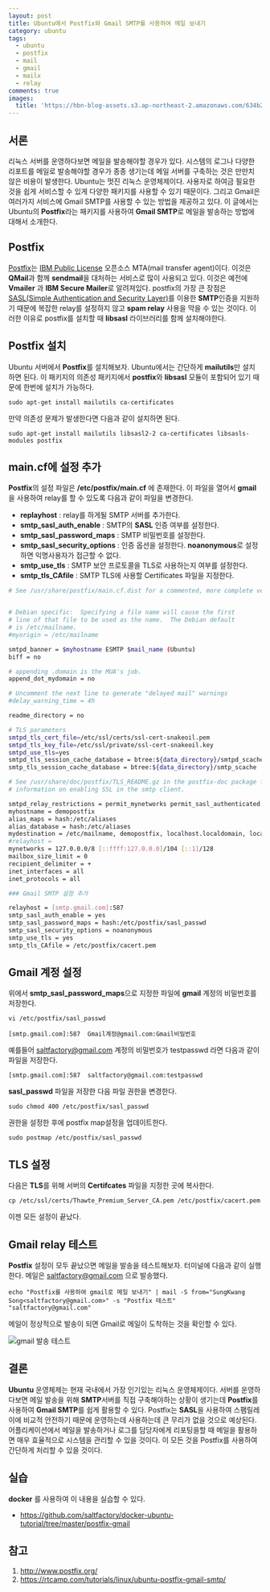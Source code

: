 ```yaml
---
layout: post
title: Ubuntu에서 Postfix와 Gmail SMTP를 사용하여 메일 보내기
category: ubuntu
tags:
  - ubuntu
  - postfix
  - mail
  - gmail
  - mailx
  - relay
comments: true
images:
  title: 'https://hbn-blog-assets.s3.ap-northeast-2.amazonaws.com/634b2cac-47b5-44d3-a3ea-633c0a337d80'
---
```


## 서론

리눅스 서버를 운영하다보면 메일을 발송해야할 경우가 있다. 시스템의 로그나 다양한 리포트를 메일로 발송해야할 경우가 종종 생기는데 메일 서버를 구축하는 것은 만만치 않은 비용이 발생한다.
Ubuntu는 멋진 리눅스 운영체제이다. 사용자로 하여금 필요한 것을 쉽게 서비스할 수 있게 다양한 패키지를 사용할 수 있기 때문이다. 그리고 Gmail은 여러가지 서비스에 Gmail SMTP를 사용할 수 있는 방법을 제공하고 있다. 이 글에서는 Ubuntu의 **Postfix**라는 패키지를 사용하여 **Gmail SMTP**로 메일을 발송하는 방법에 대해서 소개한다.

<!--more-->

## Postfix

[Postfix](http://www.postfix.org/)는 [IBM Public License](https://en.wikipedia.org/wiki/IBM_Public_License) 오픈소스 MTA(mail transfer agent)이다. 이것은 **QMail**과 함께 **sendmail**을 대처하는 서비스로 많이 사용되고 있다. 이것은 예전에 **Vmailer** 과 **IBM Secure Mailer**로 알려져있다. postfix의 가장 큰 장점은 [SASL(Simple Authentication and Security Layer)](https://tools.ietf.org/html/rfc2222)를 이용한 **SMTP**인증을 지원하기 때문에 복잡한 relay를 설정하지 않고 **spam relay** 사용을 막을 수 있는 것이다. 이러한 이유로 postfix를 설치할 때 **libsasl** 라이브러리를 함께 설치해야한다.

## Postfix 설치

Ubuntu 서버에서 **Postfix**를 설치해보자. Ubuntu에서는 간단하게 **mailutils**만 설치하면 된다. 이 패키지의 의존성 패키지에서 **postfix**와 **libsasl** 모듈이 포함되어 있기 때문에 한번에 설치가 가능하다.

```
sudo apt-get install mailutils ca-certificates
```

만약 의존성 문제가 발생한다면 다음과 같이 설치하면 된다.

```
sudo apt-get install mailutils libsasl2-2 ca-certificates libsasls-modules postfix
```

## main.cf에 설정 추가

**Postfix**의 설정 파일은 **/etc/postfix/main.cf** 에 존재한다. 이 파일을 열어서 **gmail**을 사용하여 relay를 할 수 있도록 다음과 같이 파일을 변경한다.

- **replayhost** : relay를 하게될 SMTP 서버를 추가한다.
- **smtp_sasl_auth_enable** : SMTP의 **SASL** 인증 여부를 설정한다.
- **smtp_sasl_password_maps** : SMTP 비밀번호를 설정한다.
- **smtp_sasl_security_options** : 인증 옵션을 설정한다. **noanonymous**로 설정하면 익명사용자가 접근할 수 없다.
- **smtp_use_tls** : SMTP 보안 프로토콜을 TLS로 사용하는지 여부를 설정한다.
- **smtp_tls_CAfile** : SMTP TLS에 사용할 Certificates 파일을 지정한다.

```bash
# See /usr/share/postfix/main.cf.dist for a commented, more complete version


# Debian specific:  Specifying a file name will cause the first
# line of that file to be used as the name.  The Debian default
# is /etc/mailname.
#myorigin = /etc/mailname

smtpd_banner = $myhostname ESMTP $mail_name (Ubuntu)
biff = no

# appending .domain is the MUA's job.
append_dot_mydomain = no

# Uncomment the next line to generate "delayed mail" warnings
#delay_warning_time = 4h

readme_directory = no

# TLS parameters
smtpd_tls_cert_file=/etc/ssl/certs/ssl-cert-snakeoil.pem
smtpd_tls_key_file=/etc/ssl/private/ssl-cert-snakeoil.key
smtpd_use_tls=yes
smtpd_tls_session_cache_database = btree:${data_directory}/smtpd_scache
smtp_tls_session_cache_database = btree:${data_directory}/smtp_scache

# See /usr/share/doc/postfix/TLS_README.gz in the postfix-doc package for
# information on enabling SSL in the smtp client.

smtpd_relay_restrictions = permit_mynetworks permit_sasl_authenticated defer_unauth_destination
myhostname = demopostfix
alias_maps = hash:/etc/aliases
alias_database = hash:/etc/aliases
mydestination = /etc/mailname, demopostfix, localhost.localdomain, localhost
#relayhost =
mynetworks = 127.0.0.0/8 [::ffff:127.0.0.0]/104 [::1]/128
mailbox_size_limit = 0
recipient_delimiter = +
inet_interfaces = all
inet_protocols = all

### Gmail SMTP 설정 추가

relayhost = [smtp.gmail.com]:587
smtp_sasl_auth_enable = yes
smtp_sasl_password_maps = hash:/etc/postfix/sasl_passwd
smtp_sasl_security_options = noanonymous
smtp_use_tls = yes
smtp_tls_CAfile = /etc/postfix/cacert.pem
```

## Gmail 계정 설정

위에서 **smtp_sasl_password_maps**으로 지정한 파일에 **gmail** 계정의 비밀번호를 저장한다.

```
vi /etc/postfix/sasl_passwd
```

```
[smtp.gmail.com]:587  Gmail계정@gmail.com:Gmail비밀번호
```

예를들어 saltfactory@gmail.com 계정의 비밀번호가 testpasswd 라면 다음과 같이 파일을 저장한다.

```
[smtp.gmail.com]:587  saltfactory@gmail.com:testpasswd
```

**sasl_passwd** 파일을 저장한 다음 파일 권한을 변경한다.

```
sudo chmod 400 /etc/postfix/sasl_passwd
```

권한을 설정한 후에 postfix map설정을 업데이트한다.

```
sudo postmap /etc/postfix/sasl_passwd
```

## TLS 설정

다음은 **TLS**를 위해 서버의 **Certifcates** 파일을 지정한 곳에 복사한다.

```
cp /etc/ssl/certs/Thawte_Premium_Server_CA.pem /etc/postfix/cacert.pem
```

이젠 모든 설정이 끝났다.

## Gmail relay 테스트

**Postfix** 설정이 모두 끝났으면 메일을 발송을 테스트해보자. 터미널에 다음과 같이 실행한다. 메일은 saltfactory@gmail.com 으로 발송했다.

```
echo "Postfix를 사용하여 gmail로 메일 보내기" | mail -S from="SungKwang Song<saltfactory@gmail.com>" -s "Postfix 테스트"  "saltfactory@gmail.com"
```

메일이 정상적으로 발송이 되면 Gmail로 메일이 도착하는 것을 확인할 수 있다.

![gmail 발송 테스트](https://hbn-blog-assets.s3.ap-northeast-2.amazonaws.com/b006dec9-9e91-4d21-a7c3-e46f51a66e2a)


## 결론

**Ubuntu** 운영체제는 현재 국내에서 가장 인기있는 리눅스 운영체제이다. 서버를 운영하다보면 메일 발송을 위해 **SMTP**서버를 직접 구축해야하는 상황이 생기는데 **Postfix**를 사용하여 **Gmail SMTP**를  쉽게 활용할 수 있다. Postfix는 **SASL**을 사용하여 스팸릴레이에 비교적 안전하기 때문에 운영하는데 사용하는데 큰 무리가 없을 것으로 예상된다. 어플리케이션에서 메일을 발송하거나 로그를 담당자에게 리포팅을할 때 메일을 활용하면 매우 효율적으로 시스템을 관리할 수 있을 것이다. 이 모든 것을 Postfix를 사용하여 간단하게 처리할 수 있을 것이다.


## 실습

**docker** 를 사용하여 이 내용을 실습할 수 있다.

- https://github.com/saltfactory/docker-ubuntu-tutorial/tree/master/postfix-gmail

## 참고

1. http://www.postfix.org/
2. https://rtcamp.com/tutorials/linux/ubuntu-postfix-gmail-smtp/


